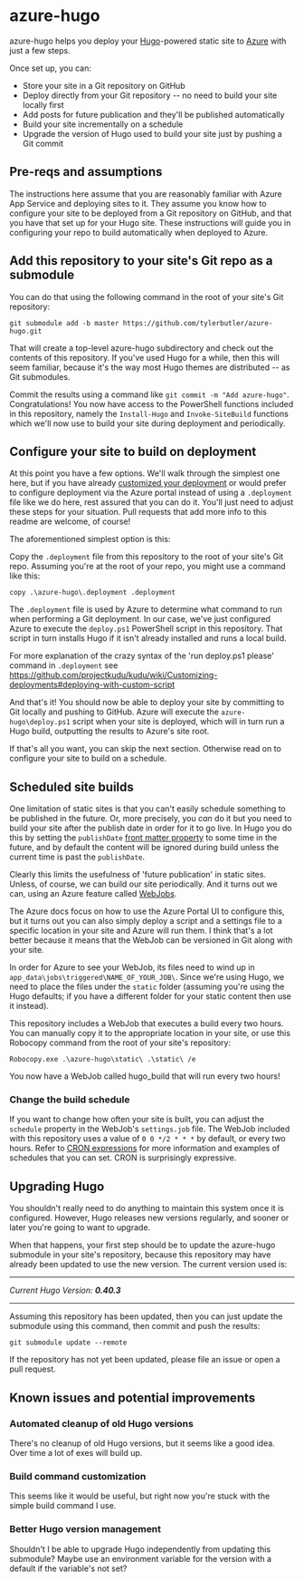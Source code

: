 # azure-hugo

azure-hugo helps you deploy your [Hugo][]-powered static site to [Azure][] with just a few steps.

[Hugo]: https://gohugo.io
[Azure]: https://docs.microsoft.com/en-us/azure/app-service/app-service-web-overview

Once set up, you can:

* Store your site in a Git repository on GitHub
* Deploy directly from your Git repository -- no need to build your site locally first
* Add posts for future publication and they'll be published automatically
* Build your site incrementally on a schedule
* Upgrade the version of Hugo used to build your site just by pushing a Git commit

## Pre-reqs and assumptions

The instructions here assume that you are reasonably familiar with Azure App Service and deploying sites to it. They assume you know how to configure your site to be deployed from a Git repository on GitHub, and that you have that set up for your Hugo site. These instructions will guide you in configuring your repo to build automatically when deployed to Azure.

## Add this repository to your site's Git repo as a submodule

You can do that using the following command in the root of your site's Git repository:

`git submodule add -b master https://github.com/tylerbutler/azure-hugo.git`

That will create a top-level azure-hugo subdirectory and check out the contents of this repository. If you've used Hugo for a while, then this will seem familiar, because it's the way most Hugo themes are distributed -- as Git submodules.

Commit the results using a command like `git commit -m "Add azure-hugo"`. Congratulations! You now have access to the PowerShell functions included in this repository, namely the `Install-Hugo` and `Invoke-SiteBuild` functions which we'll now use to build your site during deployment and periodically.

## Configure your site to build on deployment

At this point you have a few options. We'll walk through the simplest one here, but if you have already [customized your deployment](https://github.com/projectkudu/kudu/wiki/Customizing-deployments) or would prefer to configure deployment via the Azure portal instead of using a `.deployment` file like we do here, rest assured that you can do it. You'll just need to adjust these steps for your situation. Pull requests that add more info to this readme are welcome, of course!

The aforementioned simplest option is this:

Copy the `.deployment` file from this repository to the root of your site's Git repo. Assuming you're at the root of your repo, you might use a command like this:

`copy .\azure-hugo\.deployment .deployment`

The `.deployment` file is used by Azure to determine what command to run when performing a Git deployment. In our case, we've just configured Azure to execute the `deploy.ps1` PowerShell script in this repository. That script in turn installs Hugo if it isn't already installed and runs a local build.

For more explanation of the crazy syntax of the 'run deploy.ps1 please' command in `.deployment` see https://github.com/projectkudu/kudu/wiki/Customizing-deployments#deploying-with-custom-script

And that's it! You should now be able to deploy your site by committing to Git locally and pushing to GitHub. Azure will execute the `azure-hugo\deploy.ps1` script when your site is deployed, which will in turn run a Hugo build, outputting the results to Azure's site root.

If that's all you want, you can skip the next section. Otherwise read on to configure your site to build on a schedule.

## Scheduled site builds

One limitation of static sites is that you can't easily schedule something to be published in the future. Or, more precisely, you *can* do it but you need to build your site after the publish date in order for it to go live. In Hugo you do this by setting the `publishDate` [front matter property](https://gohugo.io/content-management/front-matter/) to some time in the future, and by default the content will be ignored during build unless the current time is past the `publishDate`.

Clearly this limits the usefulness of 'future publication' in static sites. Unless, of course, we can build our site periodically. And it turns out we can, using an Azure feature called [WebJobs](https://docs.microsoft.com/en-us/Azure/app-service/web-sites-create-web-jobs).

The Azure docs focus on how to use the Azure Portal UI to configure this, but it turns out you can also simply deploy a script and a settings file to a specific location in your site and Azure will run them. I think that's a lot better because it means that the WebJob can be versioned in Git along with your site.

In order for Azure to see your WebJob, its files need to wind up in `app_data\jobs\triggered\NAME_OF_YOUR_JOB\`. Since we're using Hugo, we need to place the files under the `static` folder (assuming you're using the Hugo defaults; if you have a different folder for your static content then use it instead).

This repository includes a WebJob that executes a build every two hours. You can manually copy it to the appropriate location in your site, or use this Robocopy command from the root of your site's repository:

`Robocopy.exe .\azure-hugo\static\ .\static\ /e`

You now have a WebJob called hugo_build that will run every two hours!

### Change the build schedule

If you want to change how often your site is built, you can adjust the `schedule` property in the WebJob's `settings.job` file. The WebJob included with this repository uses a value of `0 0 */2 * * *` by default, or every two hours. Refer to [CRON expressions](https://docs.microsoft.com/en-us/Azure/azure-functions/functions-bindings-timer#cron-expressions) for more information and examples of schedules that you can set. CRON is surprisingly expressive.

## Upgrading Hugo

You shouldn't really need to do anything to maintain this system once it is configured. However, Hugo releases new versions regularly, and sooner or later you're going to want to upgrade.

When that happens, your first step should be to update the azure-hugo submodule in your site's repository, because this repository may have already been updated to use the new version. The current version used is:

-----

_Current Hugo Version: **0.40.3**_

-----

Assuming this repository has been updated, then you can just update the submodule using this command, then commit and push the results:

`git submodule update --remote`

If the repository has not yet been updated, please file an issue or open a pull request.

## Known issues and potential improvements

### Automated cleanup of old Hugo versions

There's no cleanup of old Hugo versions, but it seems like a good idea. Over time a lot of exes will build up.

### Build command customization

This seems like it would be useful, but right now you're stuck with the simple build command I use.

### Better Hugo version management

Shouldn't I be able to upgrade Hugo independently from updating this submodule? Maybe use an environment variable for the version with a default if the variable's not set?
